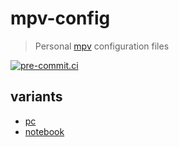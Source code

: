 # mpv-config

> Personal [mpv](https://github.com/mpv-player/mpv) configuration files

[![pre-commit.ci](https://results.pre-commit.ci/badge/github/DeadNews/mpv-config/main.svg)](https://results.pre-commit.ci/latest/github/DeadNews/mpv-config/main)

## variants

- [pc](https://github.com/DeadNews/mpv-config)
- [notebook](https://github.com/DeadNews/mpv-config/tree/notebook)
